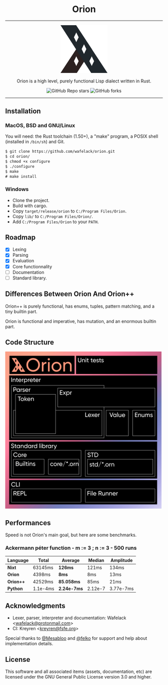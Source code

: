<div align="center">

Orion
=====

---

  <img width="150px" src="assets/orion-logo.png">

  Orion is a high level, purely functional Lisp dialect written in Rust.

  ![GitHub Repo stars](https://img.shields.io/github/stars/wafelack/orion?color=%2320272c&style=for-the-badge)
  ![GitHub forks](https://img.shields.io/github/forks/wafelack/orion?color=%232c2120&style=for-the-badge)

</div>

---

Installation
------------

### MacOS, BSD and GNU/Linux

You will need: the Rust toolchain (1.50+), a "make" program, a POSIX shell (installed in `/bin/sh`) and Git.

```
$ git clone https://github.com/wafelack/orion.git
$ cd orion/
$ chmod +x configure
$ ./configure
$ make
# make install
```

### Windows

* Clone the project.
* Build with cargo.
* Copy `target/release/orion` to `C:/Program Files/Orion`.
* Copy `lib/` to `C:/Program Files/Orion/`.
* Add `C:/Program Files/Orion` to your `PATH`.

Roadmap
-------

- [x] Lexing
- [x] Parsing
- [x] Evaluation
- [x] Core functionnality
- [ ] Documentation
- [ ] Standard library.

Differences Between Orion And Orion++
-------------------------------------

Orion++ is purely functional, has enums, tuples, pattern matching, and a tiny builtin part.

Orion is functional and imperative, has mutation, and an enormous builtin part.

Code Structure
--------------

<img width="500px" src="assets/code_structure.png">

Performances
------------

Speed is not Orion's main goal, but here are some benchmarks.

### Ackermann péter function - m := 3 ; n := 3 - 500 runs

| Language |  Total  | Average | Median | Amplitude |
|----------|---------|---------|--------|-----------|
|   **Nixt**   | 63145ms |  **126ms**  |  121ms |   134ms   |
|**Orion** |  4398ms |   **8ms**   |   8ms  |  13ms         |
|__**Orion++**__ | 42529ms |   **85.058ms**  | 85ms | 21ms        |   
|**Python**| 1.1e-4ms | **2.24e-7ms** | 2.12e-7 | 3.77e-7ms   |


Acknowledgments
---------------

* Lexer, parser, interpreter and documentation: Wafelack \<wafelack@protonmail.com>
* CI: Kreyren \<kreyren@fsfe.org>

Special thanks to [@Mesabloo](https://github.com/mesabloo) and [@felko](https://github.com/felko) for support and help about implementation details.

License
-------

This software and all associated items (assets, documentation, etc) are licensed under the GNU General Public License version 3.0 and higher.
